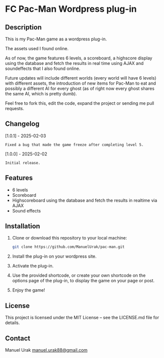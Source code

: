 # FC Pac-Man Wordpress plug-in

## Description

This is my Pac-Man game as a wordpress plug-in.

The assets used I found online.

As of now, the game features 6 levels, a scoreboard, a highscore display using the database and fetch the results in real time using AJAX and soundeffects that I also found online.

Future updates will include different worlds (every world will have 6 levels) with different assets, the introduction of new items for Pac-Man to eat and possibly a different AI for every ghost (as of right now every ghost shares the same AI, which is pretty dumb).

Feel free to fork this, edit the code, expand the project or sending me pull requests.

## Changelog

[1.0.1] - 2025-02-03

    Fixed a bug that made the game freeze after completing level 5.

[1.0.0] - 2025-02-02

    Initial release.

## Features

- 6 levels
- Scoreboard
- Highscoreboard using the database and fetch the results in realtime via AJAX
- Sound effects

## Installation

1. Clone or download this repository to your local machine:

   ```bash
   git clone https://github.com/ManuelUrak/pac-man.git

   ```

2. Install the plug-in on your wordpress site.
3. Activate the plug-in.
4. Use the provided shortcode, or create your own shortcode on the options page of the plug-in, to display the game on your page or post.
5. Enjoy the game!

## License

This project is licensed under the MIT License – see the LICENSE.md file for details.

## Contact

Manuel Urak
manuel.urak88@gmail.com
